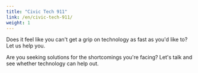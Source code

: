 ```yaml
---
title: "Civic Tech 911"
link: /en/civic-tech-911/
weight: 1
---
```

Does it feel like you can't get a grip on technology as fast as you'd like to? Let us help you.

Are you seeking solutions for the shortcomings you're facing? Let's talk and see whether technology can help out.